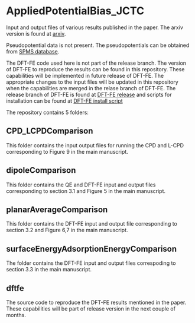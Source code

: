 # AppliedPotentialBias_JCTC
Input and output files of various results published in the paper. The arxiv version is found at [arxiv](https://arxiv.org/abs/2504.00998).


Pseudopotential data is not present. The pseudopotentials can be obtained from [SPMS database](https://github.com/SPARC-X/SPMS-psps).

The DFT-FE code used here is not part of the release branch. The version of DFT-FE to reproduce the results can be found in this repository. These capabilities will be implemented in future release of DFT-FE. The appropriate changes to the input files will be updated in this repository when the capabilities are merged in the relase branch of DFT-FE. The release branch of DFT-FE is found at [DFT-FE release](https://github.com/dftfeDevelopers/dftfe) and scripts for installation can be found at [DFT-FE install script](https://github.com/dftfeDevelopers/install_DFTFE)


The repository contains 5 folders:
## CPD_LCPDComparison
 This folder contains the input output files for running the CPD and L-CPD corresponding to Figure 9 in the main manuscript.
## dipoleComparison
This folder contains the QE and DFT-FE input and output files corresponding to section 3.1 and Figure 5 in the main manuscript.
## planarAverageComparison
This folder contains the DFT-FE input and output file corresponding to section 3.2 and Figure 6,7 in the main manuscript.
## surfaceEnergyAdsorptionEnergyComparison
The folder contains the DFT-FE input and output files correspoding to section 3.3 in the main manuscript.
## dftfe
The source code to reproduce the DFT-FE results mentioned in the paper. These capabilities will be part of release version in the next couple of months.


